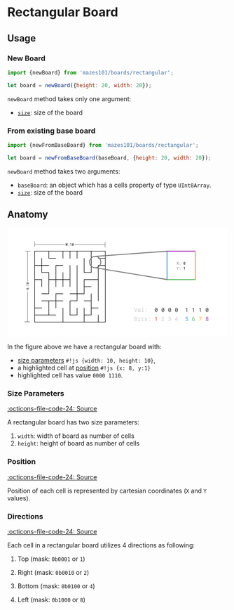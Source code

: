 # Rectangular Board

## Usage


### New Board

```js
import {newBoard} from 'mazes101/boards/rectangular';

let board = newBoard({height: 20, width: 20});
```

`newBoard` method takes only one argument:

* [`size`](#size-parameters): size of the board

### From existing base board

```js
import {newFromBaseBoard} from 'mazes101/boards/rectangular';

let board = newFromBaseBoard(baseBoard, {height: 20, width: 20});
```

`newBoard` method takes two arguments:

* `baseBoard`: an object which has a cells property of type `UInt8Array`.
* [`size`](#size-parameters): size of the board

## Anatomy

<svg fill="none" viewBox="0 0 937 462">
  <path fill="#fff" d="M0 0h937v462H0z"/>
  <path fill="#CBCBCB" d="M540.016 396h5.461a7.095 7.095 0 002.109-.34 5.67 5.67 0 001.816-.949 4.487 4.487 0 001.254-1.523c.313-.61.465-1.313.457-2.11 0-.508-.078-.98-.234-1.418a4.007 4.007 0 00-.633-1.183 4.317 4.317 0 00-.984-.879 3.804 3.804 0 00-1.242-.551v-.035c.414-.18.765-.371 1.054-.574.297-.204.567-.454.809-.75a3.4 3.4 0 00.551-.985c.14-.367.214-.773.222-1.219.008-.796-.144-1.48-.457-2.05a4.092 4.092 0 00-1.254-1.407 5.437 5.437 0 00-1.793-.808 8.254 8.254 0 00-2.062-.281h-5.074V396zm2.179-7.98h3.457c.461.015.891.093 1.289.234.399.141.747.34 1.043.598.297.265.528.586.692.96.172.376.254.805.246 1.29 0 .476-.094.902-.281 1.277a2.76 2.76 0 01-.739.949 3.648 3.648 0 01-1.078.61c-.406.14-.836.214-1.289.222h-3.34v-6.14zm0-1.805v-5.426h2.965c.422.008.832.063 1.231.164.406.102.765.258 1.078.469.304.219.547.496.726.832.188.336.282.742.282 1.219 0 .445-.094.836-.282 1.172a2.636 2.636 0 01-.738.843 3.374 3.374 0 01-1.043.539c-.391.118-.789.18-1.195.188h-3.024zm12.598-2.895v1.887h4.312v8.918h-4.312V396h10.617v-1.875h-4.137V383.32h-6.48zm4.031-3.328c0 .352.106.645.317.879.218.234.547.352.984.352.43 0 .754-.118.973-.352a1.24 1.24 0 00.328-.879c0-.195-.031-.375-.094-.539a1.007 1.007 0 00-.281-.41 1 1 0 00-.387-.234 1.433 1.433 0 00-.539-.094c-.203 0-.387.031-.551.094a.988.988 0 00-.386.234 1.109 1.109 0 00-.282.422c-.054.164-.082.34-.082.527zm15.176.258h-2.18v3.07h-3.328v1.676h3.328v6.891c0 .781.102 1.449.305 2.004.211.547.496.992.855 1.336.36.351.782.609 1.266.773.492.156 1.02.234 1.582.234.336 0 .672-.015 1.008-.046.344-.032.668-.079.973-.141.304-.055.586-.121.843-.199.258-.086.477-.184.657-.293l-.305-1.535-.516.117a20.474 20.474 0 01-1.394.222c-.25.024-.492.036-.727.036-.32 0-.625-.04-.914-.118a1.864 1.864 0 01-.75-.41 1.859 1.859 0 01-.515-.762c-.126-.32-.188-.726-.188-1.218v-6.891h4.828v-1.676H574v-3.07zm17.707 12.387c0 .203-.039.394-.117.574-.078.18-.192.344-.34.492-.242.242-.578.434-1.008.574-.43.133-.933.2-1.512.2-.367 0-.738-.039-1.113-.118a3.155 3.155 0 01-1.019-.398 2.539 2.539 0 01-.786-.738c-.203-.305-.32-.68-.351-1.125h-2.168c0 .539.121 1.058.363 1.558.25.5.61.938 1.078 1.313.461.383 1.028.691 1.7.926.671.226 1.437.339 2.296.339.75 0 1.442-.089 2.075-.269.633-.18 1.175-.434 1.629-.762a3.54 3.54 0 001.054-1.183 3.09 3.09 0 00.387-1.536c0-.523-.113-.984-.34-1.382a3.218 3.218 0 00-.961-1.055c-.422-.297-.941-.551-1.558-.762a16.395 16.395 0 00-2.098-.574 13.6 13.6 0 01-1.477-.363c-.382-.125-.687-.266-.914-.422-.234-.156-.398-.332-.492-.528a1.52 1.52 0 01-.14-.668c0-.242.058-.476.175-.703.118-.226.293-.425.528-.597.226-.172.511-.309.855-.41a4.39 4.39 0 011.219-.153c.445 0 .844.063 1.195.188.36.125.664.289.914.492s.446.437.586.703c.141.258.211.523.211.797h2.168c0-.555-.121-1.07-.363-1.547a3.754 3.754 0 00-1.008-1.266c-.437-.359-.969-.64-1.594-.843-.625-.203-1.328-.305-2.109-.305-.727 0-1.395.098-2.004.293a5.136 5.136 0 00-1.559.797c-.437.336-.777.73-1.019 1.183a2.975 2.975 0 00-.363 1.442c0 .523.117.984.351 1.383.234.39.567.73.996 1.019.422.297.93.551 1.524.762.601.211 1.265.39 1.992.539.594.117 1.09.25 1.488.398.399.141.719.297.961.469s.414.363.516.574c.101.203.152.434.152.692zm10.348 1.957c0 .453.14.84.422 1.16.289.312.714.469 1.277.469.555 0 .98-.157 1.277-.469.297-.313.446-.699.446-1.16 0-.469-.149-.864-.446-1.184-.289-.328-.715-.492-1.277-.492-.57 0-.996.164-1.277.492a1.755 1.755 0 00-.422 1.184zm0-10.266c0 .453.14.84.422 1.16.289.313.714.469 1.277.469.555 0 .98-.156 1.277-.469.297-.312.446-.699.446-1.16 0-.469-.149-.863-.446-1.183-.289-.329-.715-.493-1.277-.493-.57 0-.996.164-1.277.493a1.752 1.752 0 00-.422 1.183zM665.816 396v-1.77h-8.566l4.582-4.968c.43-.469.836-.938 1.219-1.407.39-.476.734-.957 1.031-1.441.289-.484.52-.973.691-1.465a4.62 4.62 0 00.258-1.511c0-.68-.121-1.309-.363-1.887a4.22 4.22 0 00-1.02-1.5c-.445-.422-.992-.75-1.64-.985-.641-.242-1.363-.363-2.168-.363-.875 0-1.656.141-2.344.422-.68.281-1.254.66-1.723 1.137a4.818 4.818 0 00-1.089 1.676 5.461 5.461 0 00-.375 2.027h2.179c0-.531.067-1.012.2-1.442.14-.429.351-.796.632-1.101a2.777 2.777 0 011.032-.692c.421-.164.918-.246 1.488-.246.469 0 .887.082 1.254.246.375.157.695.372.961.645.257.273.453.598.586.973.14.367.211.761.211 1.183 0 .344-.043.68-.129 1.008-.086.32-.231.66-.434 1.02a9.252 9.252 0 01-.809 1.195c-.335.43-.753.922-1.253 1.476l-5.59 6.211V396h11.179zm20.895-9.574v1.758h1.547a5.45 5.45 0 011.476.187c.454.125.84.317 1.161.574.312.258.554.582.726.973.18.383.27.84.27 1.371 0 .539-.079 1.008-.235 1.406a2.601 2.601 0 01-.644.985 2.709 2.709 0 01-1.02.597 4.45 4.45 0 01-1.336.188c-.492 0-.941-.07-1.347-.211a2.93 2.93 0 01-1.02-.598c-.281-.258-.5-.57-.656-.937a3.215 3.215 0 01-.223-1.219h-2.168c0 .75.141 1.418.422 2.004a4.536 4.536 0 001.16 1.488 5.034 5.034 0 001.711.926 6.963 6.963 0 002.121.316c.766 0 1.477-.109 2.133-.328a4.983 4.983 0 001.723-.984 4.4 4.4 0 001.136-1.559c.274-.617.411-1.324.411-2.121 0-.39-.047-.785-.141-1.183a3.644 3.644 0 00-.457-1.137 3.769 3.769 0 00-.902-.973c-.368-.289-.829-.523-1.383-.703a4.313 4.313 0 002.004-1.676 3.845 3.845 0 00.621-2.039c0-.789-.125-1.484-.375-2.086a4.122 4.122 0 00-1.055-1.511 4.42 4.42 0 00-1.629-.914 6.6 6.6 0 00-2.097-.317c-.79 0-1.508.125-2.157.375a5.074 5.074 0 00-1.652.996c-.461.43-.82.934-1.078 1.512-.25.57-.375 1.18-.375 1.828h2.179c0-.445.075-.848.223-1.207a2.661 2.661 0 011.594-1.512c.383-.14.805-.211 1.266-.211.476 0 .898.063 1.265.188.375.117.688.297.938.539.257.25.453.566.586.949.132.375.199.817.199 1.324 0 .43-.074.825-.223 1.184a2.573 2.573 0 01-.644.926 3.142 3.142 0 01-1.067.609c-.414.149-.894.223-1.441.223h-1.547zm35.086 3.844v-11.332h-2.309l-7.64 11.824v1.277h7.781V396h2.168v-3.961h2.379v-1.769h-2.379zm-7.547 0l5.027-7.793.352-.657v8.45h-5.379z"/>
  <path fill="#EF5350" d="M633.555 396v-17.062h-.176l-6.457 2.484v1.98l4.465-1.699V396h2.168z"/>
  <path fill="#42A5F5" d="M757.023 387.445l1.735.446c.195-.172.383-.325.562-.457.188-.133.387-.246.598-.34.211-.094.445-.164.703-.211a4.68 4.68 0 01.938-.082c.546 0 1.031.097 1.453.293.422.195.777.461 1.066.797.289.343.508.746.656 1.207.157.461.235.957.235 1.488 0 .586-.071 1.117-.211 1.594a3.418 3.418 0 01-.598 1.218c-.273.344-.609.61-1.008.797-.398.18-.855.27-1.371.27-.914 0-1.664-.25-2.25-.75-.578-.5-.933-1.235-1.066-2.203h-2.063c.078.789.27 1.48.575 2.074a4.635 4.635 0 001.195 1.476 4.866 4.866 0 001.64.879 6.474 6.474 0 001.969.293c.907 0 1.696-.14 2.367-.422a4.61 4.61 0 001.676-1.195c.438-.5.766-1.097.985-1.793a7.522 7.522 0 00.328-2.262c0-.859-.117-1.64-.352-2.343a5.19 5.19 0 00-1.008-1.805 4.522 4.522 0 00-1.593-1.148c-.625-.274-1.332-.411-2.122-.411-.617 0-1.16.075-1.628.223-.469.149-.872.32-1.207.516l.48-4.547h6.926v-2.109h-8.754l-.856 8.507z"/>
  <path fill="#66BB6A" d="M793.07 378.926h-.187c-1.219 0-2.309.172-3.27.515-.961.336-1.777.84-2.449 1.512a7.366 7.366 0 00-1.969 3.527 17.615 17.615 0 00-.504 4.196v1.019c0 .828.125 1.657.375 2.485.25.82.629 1.539 1.137 2.156a5.332 5.332 0 001.676 1.371c.664.352 1.433.527 2.309.527.867 0 1.628-.152 2.285-.457a4.677 4.677 0 001.664-1.254 5.177 5.177 0 00.996-1.839c.226-.704.34-1.454.34-2.25 0-.696-.094-1.379-.282-2.051a5.371 5.371 0 00-.879-1.805 4.41 4.41 0 00-1.523-1.277c-.617-.328-1.351-.492-2.203-.492-.391 0-.766.046-1.125.14-.352.086-.68.203-.984.352-.313.156-.602.34-.868.551-.265.203-.5.425-.703.668.047-.75.196-1.481.446-2.192a5.171 5.171 0 011.125-1.84c.468-.492 1.062-.883 1.781-1.172.719-.296 1.594-.445 2.625-.445h.187v-1.945zm-2.836 7.687c.524 0 .981.11 1.371.328.391.219.715.512.973.879.258.368.449.789.574 1.266.125.469.188.953.188 1.453a5.59 5.59 0 01-.211 1.57 3.542 3.542 0 01-.598 1.231 2.92 2.92 0 01-.996.808c-.39.196-.84.293-1.347.293-.438 0-.856-.101-1.254-.304a3.237 3.237 0 01-1.055-.914c-.305-.399-.547-.887-.727-1.465-.179-.586-.269-1.254-.269-2.004v-.727a3.76 3.76 0 01.539-.984 3.61 3.61 0 01.785-.762c.297-.211.617-.375.961-.492a3.287 3.287 0 011.066-.176z"/>
  <path fill="#FFA726" d="M824.711 380.156v-1.218H813.18v1.898h9.234L815.371 396h2.274l7.066-15.844z"/>
  <path fill="#AB47BC" d="M853.234 383.391c0-.743-.129-1.403-.386-1.981a4.172 4.172 0 00-1.067-1.476 4.678 4.678 0 00-1.605-.914 6.155 6.155 0 00-2.004-.317c-.727 0-1.399.106-2.016.317a4.447 4.447 0 00-1.57.914c-.445.398-.793.89-1.043 1.476-.25.578-.375 1.238-.375 1.981a4.112 4.112 0 00.668 2.261c.211.328.469.625.773.891.305.258.645.48 1.02.668a5.09 5.09 0 00-1.184.703 4.728 4.728 0 00-.902.949c-.25.36-.441.754-.574 1.184a4.458 4.458 0 00-.199 1.348c0 .781.14 1.472.421 2.074a4.283 4.283 0 001.161 1.511 4.895 4.895 0 001.71.938 7.05 7.05 0 002.145.316c.75 0 1.453-.105 2.109-.316a5.196 5.196 0 001.723-.949c.484-.407.867-.91 1.149-1.512.289-.602.433-1.289.433-2.062 0-.477-.07-.926-.211-1.348a4.3 4.3 0 00-.574-1.172 4.429 4.429 0 00-.926-.949 5.083 5.083 0 00-1.183-.703c.25-.125.484-.266.703-.422.218-.156.418-.324.597-.504.375-.375.668-.809.879-1.301.211-.5.321-1.035.328-1.605zm-1.781 7.957c0 .492-.082.933-.246 1.324a2.746 2.746 0 01-.656.973 2.976 2.976 0 01-1.031.609 3.914 3.914 0 01-1.313.211c-.5 0-.953-.07-1.359-.211a2.847 2.847 0 01-1.02-.609c-.281-.266-.5-.59-.656-.973a3.695 3.695 0 01-.223-1.324c0-.477.074-.914.223-1.313.156-.398.375-.742.656-1.031.281-.281.621-.5 1.02-.656a3.613 3.613 0 011.336-.235c.476 0 .914.078 1.312.235a3.04 3.04 0 011.043.656c.289.289.512.633.668 1.031.164.399.246.836.246 1.313zm-.398-7.922c0 .437-.071.836-.211 1.195a2.636 2.636 0 01-.586.914 2.7 2.7 0 01-.914.598 3.225 3.225 0 01-1.149.199c-.422 0-.808-.066-1.16-.199a2.59 2.59 0 01-.89-.598 2.575 2.575 0 01-.598-.902 3.461 3.461 0 01-.199-1.207c0-.446.066-.848.199-1.207.141-.367.336-.68.586-.938.25-.258.547-.453.89-.586.344-.14.727-.211 1.149-.211.422 0 .808.075 1.16.223.352.141.656.34.914.598.25.265.445.578.586.937.148.36.223.754.223 1.184z"/>
  <path fill="#CBCBCB" d="M544.223 358h1.886l5.379-17.062h-2.308l-3.774 12.714-.258.856-.246-.832-3.75-12.738h-2.32L544.223 358zm18.562 0h2.262v-.188a5.915 5.915 0 01-.328-1.23 8.37 8.37 0 01-.117-1.348v-5.894c0-.711-.129-1.332-.387-1.863a3.85 3.85 0 00-1.055-1.336 4.594 4.594 0 00-1.605-.786 7.166 7.166 0 00-2.004-.269c-.789 0-1.496.109-2.121.328-.618.219-1.141.504-1.571.856a3.928 3.928 0 00-1.007 1.207 3.08 3.08 0 00-.352 1.359h2.18c0-.266.062-.52.187-.762.133-.25.317-.465.551-.644.234-.18.52-.325.855-.434a3.835 3.835 0 011.161-.164c.461 0 .875.059 1.242.176.375.117.691.281.949.492.258.219.457.48.598.785.14.305.211.649.211 1.031v.996h-2.368c-.882 0-1.683.086-2.402.258-.711.172-1.32.43-1.828.774a3.731 3.731 0 00-1.184 1.312c-.273.524-.41 1.133-.41 1.828 0 .532.102 1.028.305 1.489.211.453.508.843.891 1.172.374.335.832.601 1.371.796a5.384 5.384 0 001.828.293c.414 0 .804-.043 1.172-.129a5.633 5.633 0 001.043-.351c.32-.149.613-.32.878-.516.274-.195.52-.402.739-.621.023.266.058.524.105.774.055.242.125.445.211.609zm-3.832-1.652a3.45 3.45 0 01-1.113-.164 2.219 2.219 0 01-.797-.457 1.846 1.846 0 01-.481-.68 2.423 2.423 0 01-.152-.867c0-.328.059-.621.176-.879.125-.258.305-.481.539-.668.328-.266.77-.461 1.324-.586.563-.133 1.219-.199 1.969-.199h2.016v2.566c-.125.25-.297.492-.516.727a3.866 3.866 0 01-.773.609c-.305.18-.641.324-1.008.434a4.142 4.142 0 01-1.184.164zM569.207 340v1.887h4.313v14.238h-4.313V358h10.617v-1.875h-4.136V340h-6.481zm18.434 16.594c0 .453.14.84.421 1.16.29.312.715.469 1.278.469.555 0 .98-.157 1.277-.469.297-.313.445-.699.445-1.16 0-.469-.148-.864-.445-1.184-.289-.328-.715-.492-1.277-.492-.57 0-.996.164-1.278.492a1.76 1.76 0 00-.421 1.184zm0-10.266c0 .453.14.84.421 1.16.29.313.715.469 1.278.469.555 0 .98-.156 1.277-.469.297-.312.445-.699.445-1.16 0-.469-.148-.863-.445-1.183-.289-.329-.715-.493-1.277-.493-.57 0-.996.164-1.278.493a1.757 1.757 0 00-.421 1.183z"/>
  <path fill="#333" d="M637.234 351.473v-3.996c0-1.086-.125-2.047-.375-2.883-.25-.844-.609-1.555-1.078-2.133a4.585 4.585 0 00-1.746-1.313c-.68-.304-1.457-.457-2.332-.457-.867 0-1.644.153-2.332.457a4.517 4.517 0 00-1.723 1.313c-.476.578-.839 1.289-1.089 2.133-.25.836-.375 1.797-.375 2.883v3.996c0 1.086.125 2.05.375 2.894.25.836.613 1.539 1.089 2.11a4.554 4.554 0 001.747 1.324c.687.289 1.464.433 2.332.433.875 0 1.652-.148 2.332-.445a4.52 4.52 0 001.722-1.312c.469-.571.828-1.274 1.078-2.11.25-.844.375-1.808.375-2.894zm-8.871-.434v-.598-3.445c0-.797.078-1.496.235-2.098.164-.609.41-1.105.738-1.488.273-.305.605-.535.996-.691.398-.164.856-.246 1.371-.246.508 0 .953.074 1.336.222.391.149.719.371.984.668.274.289.489.653.645 1.09.164.43.277.926.34 1.488l-6.645 5.098zm6.692.891c0 .836-.086 1.562-.258 2.179-.164.618-.426 1.118-.785 1.5a2.62 2.62 0 01-.973.645 3.62 3.62 0 01-1.312.223 3.77 3.77 0 01-1.266-.2 2.649 2.649 0 01-.961-.609 3.18 3.18 0 01-.703-1.066 5.851 5.851 0 01-.375-1.512l6.633-5.074v3.914zm31.007-.457v-3.996c0-1.086-.124-2.047-.374-2.883-.25-.844-.61-1.555-1.079-2.133a4.585 4.585 0 00-1.746-1.313c-.679-.304-1.457-.457-2.332-.457-.867 0-1.644.153-2.332.457a4.514 4.514 0 00-1.722 1.313c-.477.578-.84 1.289-1.09 2.133-.25.836-.375 1.797-.375 2.883v3.996c0 1.086.125 2.05.375 2.894.25.836.613 1.539 1.09 2.11a4.543 4.543 0 001.746 1.324c.687.289 1.465.433 2.332.433.875 0 1.652-.148 2.332-.445a4.512 4.512 0 001.722-1.312c.469-.571.829-1.274 1.079-2.11.25-.844.374-1.808.374-2.894zm-8.871-.434v-.598-3.445c0-.797.079-1.496.235-2.098.164-.609.41-1.105.738-1.488.274-.305.606-.535.996-.691a3.582 3.582 0 011.371-.246c.508 0 .953.074 1.336.222.391.149.719.371.985.668.273.289.488.653.644 1.09.164.43.277.926.34 1.488l-6.645 5.098zm6.692.891c0 .836-.086 1.562-.258 2.179-.164.618-.426 1.118-.785 1.5a2.62 2.62 0 01-.973.645 3.62 3.62 0 01-1.312.223 3.77 3.77 0 01-1.266-.2 2.649 2.649 0 01-.961-.609 3.18 3.18 0 01-.703-1.066 5.851 5.851 0 01-.375-1.512l6.633-5.074v3.914zm31.008-.457v-3.996c0-1.086-.125-2.047-.375-2.883-.25-.844-.61-1.555-1.078-2.133a4.596 4.596 0 00-1.747-1.313c-.679-.304-1.457-.457-2.332-.457-.867 0-1.644.153-2.332.457a4.514 4.514 0 00-1.722 1.313c-.477.578-.84 1.289-1.09 2.133-.25.836-.375 1.797-.375 2.883v3.996c0 1.086.125 2.05.375 2.894.25.836.613 1.539 1.09 2.11a4.543 4.543 0 001.746 1.324c.687.289 1.465.433 2.332.433.875 0 1.652-.148 2.332-.445a4.515 4.515 0 001.723-1.312c.468-.571.828-1.274 1.078-2.11.25-.844.375-1.808.375-2.894zm-8.871-.434v-.598-3.445c0-.797.078-1.496.234-2.098.164-.609.41-1.105.738-1.488.274-.305.606-.535.996-.691a3.582 3.582 0 011.371-.246c.508 0 .953.074 1.336.222.391.149.719.371.985.668.273.289.488.653.644 1.09.164.43.278.926.34 1.488l-6.644 5.098zm6.691.891c0 .836-.086 1.562-.258 2.179-.164.618-.426 1.118-.785 1.5a2.62 2.62 0 01-.973.645 3.62 3.62 0 01-1.312.223 3.77 3.77 0 01-1.266-.2 2.649 2.649 0 01-.961-.609 3.18 3.18 0 01-.703-1.066 5.851 5.851 0 01-.375-1.512l6.633-5.074v3.914zm31.008-.457v-3.996c0-1.086-.125-2.047-.375-2.883-.25-.844-.61-1.555-1.078-2.133a4.6 4.6 0 00-1.746-1.313c-.68-.304-1.458-.457-2.332-.457-.868 0-1.645.153-2.333.457a4.522 4.522 0 00-1.722 1.313c-.477.578-.84 1.289-1.09 2.133-.25.836-.375 1.797-.375 2.883v3.996c0 1.086.125 2.05.375 2.894.25.836.613 1.539 1.09 2.11a4.543 4.543 0 001.746 1.324c.687.289 1.465.433 2.332.433.875 0 1.652-.148 2.332-.445a4.515 4.515 0 001.723-1.312c.468-.571.828-1.274 1.078-2.11.25-.844.375-1.808.375-2.894zm-8.871-.434v-.598-3.445c0-.797.078-1.496.234-2.098.164-.609.41-1.105.738-1.488.274-.305.606-.535.996-.691.399-.164.856-.246 1.372-.246.507 0 .953.074 1.335.222.391.149.719.371.985.668.273.289.488.653.644 1.09.164.43.278.926.34 1.488l-6.644 5.098zm6.691.891c0 .836-.086 1.562-.258 2.179-.164.618-.426 1.118-.785 1.5a2.62 2.62 0 01-.973.645c-.382.148-.82.223-1.312.223a3.77 3.77 0 01-1.266-.2 2.649 2.649 0 01-.961-.609 3.18 3.18 0 01-.703-1.066 5.933 5.933 0 01-.375-1.512l6.633-5.074v3.914zm41.742 6.07v-17.062h-.176l-6.457 2.484v1.98l4.465-1.699V358h2.168zm28.828 0v-17.062h-.175l-6.457 2.484v1.98l4.464-1.699V358h2.168zm28.829 0v-17.062h-.176l-6.457 2.484v1.98l4.465-1.699V358h2.168zm32.507-6.527v-3.996c0-1.086-.125-2.047-.375-2.883-.25-.844-.609-1.555-1.078-2.133a4.585 4.585 0 00-1.746-1.313c-.68-.304-1.457-.457-2.332-.457-.867 0-1.644.153-2.332.457a4.517 4.517 0 00-1.723 1.313c-.476.578-.839 1.289-1.089 2.133-.25.836-.375 1.797-.375 2.883v3.996c0 1.086.125 2.05.375 2.894.25.836.613 1.539 1.089 2.11a4.558 4.558 0 001.746 1.324c.688.289 1.465.433 2.333.433.874 0 1.652-.148 2.332-.445a4.52 4.52 0 001.722-1.312c.469-.571.828-1.274 1.078-2.11.25-.844.375-1.808.375-2.894zm-8.871-.434v-.598-3.445c0-.797.078-1.496.235-2.098.164-.609.41-1.105.738-1.488.273-.305.605-.535.996-.691.398-.164.855-.246 1.371-.246.508 0 .953.074 1.336.222.391.149.719.371.984.668.274.289.489.653.645 1.09.164.43.277.926.34 1.488l-6.645 5.098zm6.692.891c0 .836-.086 1.562-.258 2.179-.164.618-.426 1.118-.785 1.5a2.62 2.62 0 01-.973.645 3.62 3.62 0 01-1.312.223 3.77 3.77 0 01-1.266-.2 2.649 2.649 0 01-.961-.609 3.18 3.18 0 01-.703-1.066 5.851 5.851 0 01-.375-1.512l6.633-5.074v3.914z"/>
  <path fill="#000" d="M386 371v30-30z"/>
  <path stroke="#000" stroke-linecap="round" stroke-linejoin="round" stroke-width="2" d="M176 101h-60v60m60-60v30h30m-30-30h60m0 0v30m0-30h30m0 0v30m0-30h30m0 0v30m0-30h60m0 0v90h-30v-60m30-30h60v30m0 0h-30m30 0v30m-270-30v30m0 0h-30m30 0h30m-30 0v30h30v30m-60-60v60m120-60h-30v60m210-60h-30v60m30-60v240h-30M266 161v60m30-60v120m-180-60h30v30m-30-30v120m60-120h30m-30 0v60h-30m60-60h30m-30 0v30m30-60v30m0 0h30m-30 0v30m30-30v30m120-30h-60v30m60-30v90m-60-60h30m-30 0v30h-30m-60 0h-30v30m90-30h-30m30 0v30h-30v60h30v-30m-150-30h30m0 0h30m-30 0v60m30-60h30m-30 0v30m150-60v30m0 0h-30m30 0v30m-240 0h30m-30 0v30m240-30h30m-30 0v30h-30m-210 0h60m-60 0v30h120m-60-30h30m30-30v60m90-60v30m0 0v30m-90 0h90m0 0h60m0-30v30"/>
  <path stroke="#7D7D7D" stroke-linecap="round" stroke-linejoin="round" stroke-width="2" d="M86 102v127m0 171V271.5M76 101h21M74 400h21M117 72h126m172 0H287M116 82V61m299 23V63"/>
  <path fill="#000" d="M248.831 78h1.392l1.303-7.58.081-.455.073.447L252.977 78h1.384l1.296-10.664h-1.282l-.769 7.339-.044.44-.08-.433-1.296-7.346h-1.18l-1.289 7.339-.08.44-.044-.425-.769-7.354h-1.289L248.831 78zm11.177-.879c0 .283.088.525.263.725.181.195.447.293.799.293.347 0 .613-.097.798-.293a1.01 1.01 0 00.278-.725c0-.293-.092-.54-.278-.74-.18-.205-.447-.307-.798-.307-.357 0-.623.102-.799.307a1.102 1.102 0 00-.263.74zm0-6.416c0 .283.088.525.263.725.181.195.447.293.799.293.347 0 .613-.097.798-.293a1.01 1.01 0 00.278-.725c0-.293-.092-.54-.278-.74-.18-.205-.447-.307-.798-.307-.357 0-.623.102-.799.307a1.102 1.102 0 00-.263.74zM270.687 78V67.336h-.11l-4.036 1.553v1.237l2.791-1.062V78h1.355zm11.308-4.08v-2.497c0-.679-.078-1.28-.234-1.802-.157-.527-.381-.972-.674-1.333a2.874 2.874 0 00-1.091-.82c-.425-.19-.911-.286-1.458-.286-.542 0-1.028.095-1.457.286a2.82 2.82 0 00-1.077.82c-.298.361-.525.806-.681 1.333-.156.523-.235 1.123-.235 1.802v2.497c0 .68.079 1.282.235 1.81.156.522.383.961.681 1.318.298.366.662.642 1.091.828.43.18.916.27 1.458.27.547 0 1.032-.092 1.457-.278a2.821 2.821 0 001.077-.82c.293-.357.517-.796.674-1.319.156-.527.234-1.13.234-1.809zm-5.544-.27v-.374-2.153c0-.499.049-.936.146-1.312.103-.38.257-.69.462-.93.17-.19.378-.334.622-.432.249-.102.535-.154.857-.154.317 0 .596.047.835.14.244.092.449.231.615.417.171.18.305.408.403.681.103.269.173.579.213.93l-4.153 3.186zm4.182.556c0 .522-.054.977-.161 1.362-.103.386-.266.699-.491.938a1.64 1.64 0 01-.608.403c-.239.092-.513.139-.82.139-.293 0-.557-.042-.791-.125a1.659 1.659 0 01-.601-.38 1.972 1.972 0 01-.439-.667 3.64 3.64 0 01-.235-.945l4.146-3.171v2.447zM91 258.569h-9.953v1.197h4.28v4.081h-4.28v1.189H91v-1.189h-4.6v-4.081H91v-1.197zm-.82-4.71a.99.99 0 00.676-.246c.183-.168.274-.417.274-.745 0-.323-.091-.572-.274-.745a.945.945 0 00-.676-.26.978.978 0 00-.69.26c-.192.169-.288.417-.288.745 0 .333.096.581.287.745.192.164.422.246.69.246zm-5.989 0a.99.99 0 00.677-.246c.183-.168.274-.417.274-.745 0-.323-.091-.572-.274-.745a.946.946 0 00-.677-.26.979.979 0 00-.69.26c-.191.169-.287.417-.287.745 0 .333.096.581.287.745.191.164.421.246.69.246zM91 243.893h-9.953v.102l1.45 3.767h1.154l-.99-2.605H91v-1.264zm-3.808-10.555h-2.33c-.634 0-1.195.073-1.682.219a3.53 3.53 0 00-1.245.629 2.677 2.677 0 00-.765 1.018c-.178.397-.267.85-.267 1.36 0 .506.09.96.267 1.361.173.396.428.731.766 1.005.337.278.751.49 1.244.635.487.146 1.048.219 1.681.219h2.331c.634 0 1.197-.073 1.689-.219a3.407 3.407 0 001.23-.635c.342-.278.6-.618.773-1.019.168-.401.253-.854.253-1.36 0-.511-.087-.964-.26-1.361a2.63 2.63 0 00-.766-1.004 3.462 3.462 0 00-1.23-.629c-.492-.146-1.055-.219-1.689-.219zm-.252 5.175H84.58c-.465 0-.873-.046-1.224-.137-.355-.096-.644-.239-.868-.431a1.53 1.53 0 01-.403-.581 2.085 2.085 0 01-.144-.8c0-.296.044-.556.13-.779.087-.228.217-.419.39-.574.168-.16.38-.285.636-.376.25-.096.54-.162.868-.198l2.974 3.876zm.519-3.904c.488 0 .911.051 1.272.151.36.095.651.248.875.458.163.155.289.344.375.567.087.223.13.479.13.766 0 .273-.038.519-.116.738a1.55 1.55 0 01-.355.561 1.861 1.861 0 01-.622.41c-.256.105-.55.178-.882.219l-2.96-3.87h2.283z"/>
  <circle cx="373" cy="147" r="24" stroke="#7D7D7D" stroke-width="4"/>
  <path stroke="#AB47BC" stroke-linecap="round" stroke-linejoin="round" stroke-width="4" d="M678 101h120"/>
  <path stroke="#66BB6A" stroke-linecap="round" stroke-linejoin="round" stroke-width="4" d="M678 221h120"/>
  <path stroke="#FFA726" stroke-linecap="round" stroke-linejoin="round" stroke-width="4" d="M798 221V101"/>
  <path stroke="#42A5F5" stroke-linecap="round" stroke-linejoin="round" stroke-width="4" d="M678 221V101"/>
  <path fill="#7D7D7D" d="M722.883 151.086l-2.422-4.461h-1.695l3.304 5.641-3.39 5.734h1.711l2.523-4.547L725.43 158h1.687l-3.383-5.734 3.305-5.641h-1.703l-2.453 4.461zm8.992 5.976c0 .303.094.56.281.774.193.208.477.312.852.312.37 0 .653-.104.851-.312a1.08 1.08 0 00.297-.774c0-.312-.099-.575-.297-.789-.192-.218-.476-.328-.851-.328-.38 0-.664.11-.852.328a1.175 1.175 0 00-.281.789zm0-6.843c0 .302.094.56.281.773.193.209.477.313.852.313.37 0 .653-.104.851-.313.198-.208.297-.466.297-.773 0-.313-.099-.576-.297-.789-.192-.219-.476-.328-.851-.328-.38 0-.664.109-.852.328a1.171 1.171 0 00-.281.789zm-9.164 23.117l-2.586-5.711h-1.648l3.539 7.133.023 4.242h1.344l.023-4.242 3.539-7.133h-1.64l-2.594 5.711zm9.164 4.726c0 .303.094.56.281.774.193.208.477.312.852.312.37 0 .653-.104.851-.312a1.08 1.08 0 00.297-.774c0-.312-.099-.575-.297-.789-.192-.218-.476-.328-.851-.328-.38 0-.664.11-.852.328a1.175 1.175 0 00-.281.789zm0-6.843c0 .302.094.56.281.773.193.209.477.313.852.313.37 0 .653-.104.851-.313.198-.208.297-.466.297-.773 0-.313-.099-.576-.297-.789-.192-.219-.476-.328-.851-.328-.38 0-.664.109-.852.328a1.171 1.171 0 00-.281.789z"/>
  <path fill="#000" d="M755.188 149.594c0-.495-.086-.935-.258-1.321a2.793 2.793 0 00-.711-.984 3.117 3.117 0 00-1.071-.609 4.09 4.09 0 00-1.336-.211c-.484 0-.932.07-1.343.211-.407.14-.755.343-1.047.609a2.742 2.742 0 00-.695.984c-.167.386-.25.826-.25 1.321a2.733 2.733 0 00.445 1.508c.14.218.312.416.516.593.203.172.429.321.679.446a3.419 3.419 0 00-.789.468 2.83 2.83 0 00-.984 1.422 2.962 2.962 0 00-.133.899c0 .521.094.981.281 1.382.188.402.446.737.774 1.008.323.276.703.485 1.14.625.443.141.92.211 1.43.211.5 0 .969-.07 1.406-.211.438-.146.82-.356 1.149-.633.323-.27.578-.606.765-1.007.193-.401.289-.86.289-1.375 0-.318-.047-.618-.14-.899a2.88 2.88 0 00-.383-.781 2.96 2.96 0 00-.617-.633 3.443 3.443 0 00-.789-.469 3.452 3.452 0 00.867-.617c.25-.25.445-.539.586-.867.14-.333.213-.69.219-1.07zM754 154.898c0 .329-.055.623-.164.883-.104.255-.25.472-.438.649a1.965 1.965 0 01-.687.406 2.607 2.607 0 01-.875.141c-.333 0-.635-.047-.906-.141a1.9 1.9 0 01-.68-.406 1.838 1.838 0 01-.438-.649 2.488 2.488 0 01-.148-.883c0-.317.05-.609.148-.875.105-.265.25-.494.438-.687.188-.188.414-.333.68-.438a2.42 2.42 0 01.89-.156c.318 0 .61.052.875.156.271.105.503.25.696.438.192.193.341.422.445.687.109.266.164.558.164.875zm-.266-5.281c0 .292-.046.557-.14.797a1.74 1.74 0 01-1 1.008c-.235.088-.49.133-.766.133-.281 0-.539-.045-.773-.133a1.737 1.737 0 01-.594-.399 1.71 1.71 0 01-.399-.601 2.324 2.324 0 01-.132-.805c0-.297.044-.565.132-.805.094-.244.224-.453.391-.624.167-.172.365-.303.594-.391.229-.094.484-.141.765-.141.282 0 .54.05.774.149.234.093.437.226.609.398.167.177.297.386.391.625.099.24.148.503.148.789zM752.875 179v-11.375h-.117l-4.305 1.656v1.321l2.977-1.133V179h1.445z"/>
  <path stroke="#7D7D7D" stroke-linecap="round" stroke-width="4" d="M373 123l305-22M373 171l305.5 50"/>
</svg>

In the figure above we have a rectangular board with:

* [size parameters](#size-parameters) `#!js {width: 10, height: 10}`,
* a highlighted cell at [position](#position) `#!js {x: 8, y:1}`
* highlighted cell has value `0000 1110`.

### Size Parameters

[:octicons-file-code-24: Source][1]

A rectangular board has two size parameters:

1. `width`: width of board as number of cells
2. `height`: height of board as number of cells

### Position
[:octicons-file-code-24: Source][2]

Position of each cell is represented by cartesian coordinates (`X` and `Y` values).

### Directions

[:octicons-file-code-24: Source][3]

Each cell in a rectangular board utilizes 4 directions as following:

1. Top (mask: `0b0001` or `1`)
2. Right (mask: `0b0010` or `2`)
3. Bottom (mask: `0b0100` or `4`)
4. Left (mask: `0b1000` or `8`)


    [1]: https://github.com/nmanumr/mazes101/blob/master/src/boards/rectangular.ts#L16
    [2]: https://github.com/nmanumr/mazes101/blob/master/src/boards/rectangular.ts#L21
    [3]: https://github.com/nmanumr/mazes101/blob/master/src/boards/rectangular.ts#L9
